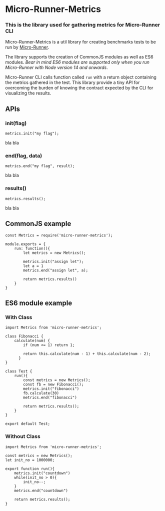 # Micro-Runner-Metrics
### This is the library used for gathering metrics for Micro-Runner CLI

Micro-Runner-Metrics is a util library for creating benchmarks tests to be run by [Micro-Runner](https://github.com/lucamezzalira/micro-runner).

The library supports the creation of CommonJS modules as well as ES6 modules.
_Bear in mind ES6 modules are supported only when you run Micro-Runner with Node version 14 and onwards_.

Micro-Runner CLI calls function called `run` with a return object containing the metrics gathered in the test.
This library provide a tiny API for overcoming the burden of knowing the contract expected by the CLI for visualizing the results.

## APIs

### init(flag)
```metrics.init("my flag");```

bla bla

### end(flag, data)
```metrics.end("my flag", result);```

bla bla

### results()
```metrics.results();```

bla bla

## CommonJS example

```
const Metrics = require('micro-runner-metrics');

module.exports = {
    run: function(){
        let metrics = new Metrics();

        metrics.init("assign let");
        let a = 1
        metrics.end("assign let", a);

        return metrics.results()
    }
}
```

## ES6 module example

### With Class

```
import Metrics from 'micro-runner-metrics';

class Fibonacci {
    calculate(num) {
        if (num <= 1) return 1;
      
        return this.calculate(num - 1) + this.calculate(num - 2);
      }
}

class Test {
    run(){
        const metrics = new Metrics();
        const fb = new Fibonacci();
        metrics.init("fibonacci")
        fb.calculate(30)
        metrics.end("fibonacci")
    
        return metrics.results();
    }
}

export default Test;
```

### Without Class

```
import Metrics from 'micro-runner-metrics';

const metrics = new Metrics();
let init_no = 1000000;

export function run(){
    metrics.init("countdown")
    while(init_no > 0){
        init_no--;
    }
    metrics.end("countdown")

    return metrics.results();
}
```